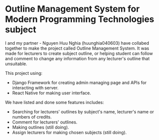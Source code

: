 # Outline Management System for Modern Programming Technologies subject
I and my partner - Nguyen Huu Nghia (huunghia040603) have collabed together to make the project called Outline Management System. It was made for lecturers to create subject outline, or helping student can follow and comment to change any information from any lecturer's outline that unsuitable. 

This project using:
- Django Framework for creating admin managing page and APIs for interacting with server.
- React Native for making user interface.

We have listed and done some features includes:
- Searching for lecturers' outlines by subject's name, lecturer's name or numbers of credits.
- Comment for lecturers' outlines.
- Making outlines (still doing).
- Assign lecturers for making chosen subjects (still doing).
